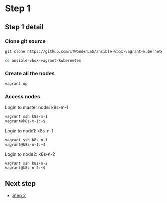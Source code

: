 # Step 1

## Step 1 detail

### Clone git source

```sh
git clone https://github.com/ITWonderLab/ansible-vbox-vagrant-kubernetes.git

cd ansible-vbox-vagrant-kubernetes
```

### Create all the nodes

```sh
vagrant up
```

### Access nodes

Login to master node: k8s-m-1

```sh
vagrant ssh k8s-m-1
vagrant@k8s-m-1:~$
```

Login to node1: k8s-n-1

```sh
vagrant ssh k8s-n-1
vagrant@k8s-n-1:~$
```

Login to node2: k8s-n-2

```sh
vagrant ssh k8s-n-2
vagrant@k8s-n-2:~$
```

## Next step

* [Step 2](step-02.md)
